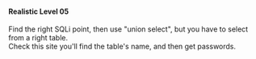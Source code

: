#### Realistic Level 05

Find the right SQLi point, then use "union select", but you have to select from a right table.  
Check this site you'll find the table's name, and then get passwords.
